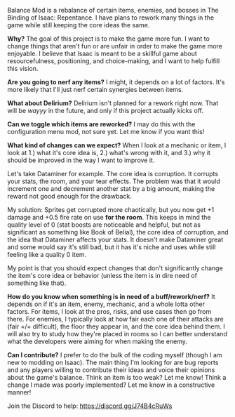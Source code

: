 Balance Mod is a rebalance of certain items, enemies, and bosses in The Binding of Isaac: Repentance. I have plans to rework many things in the game while still keeping the core ideas the same.

**Why?**
The goal of this project is to make the game more fun. I want to change things that aren't fun or are unfair in order to make the game more enjoyable. I believe that Isaac is meant to be a skillful game about resourcefulness, positioning, and choice-making, and I want to help fulfill this vision.

**Are you going to nerf any items?**
I might, it depends on a lot of factors. It's more likely that I'll just nerf certain synergies between items.

**What about Delirium?**
Delirium isn't planned for a rework right now. That will be *wayyy* in the future, and only if this project actually kicks off.

**Can we toggle which items are reworked?**
I may do this with the configuration menu mod, not sure yet. Let me know if you want this!

**What kind of changes can we expect?**
When I look at a mechanic or item, I look at 1.) what it's core idea is, 2.) what's wrong with it, and 3.) why it should be improved in the way I want to improve it. 

Let's take Dataminer for example. The core idea is corruption. It corrupts your stats, the room, and your tear effects. The problem was that it would increment one and decrement another stat by a big amount, making the reward not good enough for the drawback.

My solution: Sprites get corrupted more chaotically, but you now get +1 damage and +0.5 fire rate on use __for the room__. This keeps in mind the quality level of 0 (stat boosts are noticeable and helpful, but not as significant as something like Book of Belial), the core idea of corruption, and the idea that Dataminer affects your stats. It doesn't make Dataminer great and some would say it's still bad, but it has it's niche and uses while still feeling like a quality 0 item.

My point is that you should expect changes that don't significantly change the item's core idea or behavior (unless the item is in dire need of something like that).

**How do you know when something is in need of a buff/rework/nerf?**
It depends on if it's an item, enemy, mechanic, and a whole lotta other factors. For items, I look at the pros, risks, and use cases then go from there. For enemies, I typically look at how fair each one of their attacks are (fair =/= difficult), the floor they appear in, and the core idea behind them. I will also try to study how they're placed in rooms so I can better understand what the developers were aiming for when making the enemy.

**Can I contribute?**
I prefer to do the bulk of the coding myself (though I am new to modding on Isaac). The main thing I'm looking for are bug reports and any players willing to contribute their ideas and voice their opinions about the game's balance. Think an item is too weak? Let me know! Think a change I made was poorly implemented? Let me know in a constructive manner!

Join the Discord to help: https://discord.gg/J74B4cRuWs